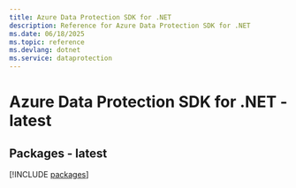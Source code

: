```yaml
---
title: Azure Data Protection SDK for .NET
description: Reference for Azure Data Protection SDK for .NET
ms.date: 06/18/2025
ms.topic: reference
ms.devlang: dotnet
ms.service: dataprotection
---
```

# Azure Data Protection SDK for .NET - latest
## Packages - latest
[!INCLUDE [packages](data-protection-index.md)]